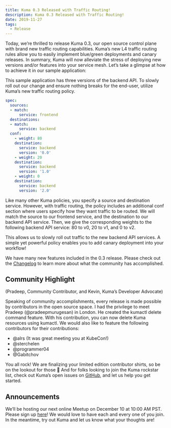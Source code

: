```yaml
---
title: Kuma 0.3 Released with Traffic Routing!
description: Kuma 0.3 Released with Traffic Routing!
date: 2019-11-27
tags:
  - Release
---
```


Today, we’re thrilled to release Kuma 0.3, our open source control plane with brand new traffic routing capabilities. Kuma’s new L4 traffic routing rules allow you to easily implement blue/green deployments and canary releases. In summary, Kuma will now alleviate the stress of deploying new versions and/or features into your service mesh. Let’s take a glimpse at how to achieve it in our sample application:

This sample application has three versions of the backend API. To slowly roll out our change and ensure nothing breaks for the end-user, utilize Kuma’s new traffic routing policy.

```yaml
spec:
  sources:
  - match:
      service: frontend
  destinations:
  - match:
      service: backend
  conf:
    - weight: 80
    destination:
      service: backend
      version: '0.0'
    - weight: 20
    destination:
      service: backend
      version: '1.0'
    - weight: 0
    destination:
      service: backend
      version: '2.0'
``` 
Like many other Kuma policies, you specify a source and destination service. However, with traffic routing, the policy includes an additional conf section where users specify how they want traffic to be routed. We will match the source to our frontend service, and the destination to our backend API service. Then, we give the corresponding weights to the following backend API service: 80 to v0, 20 to v1, and 0 to v2.

This allows us to slowly roll out traffic to the new backend API services. A simple yet powerful policy enables you to add canary deployment into your workflow!

We have many new features included in the 0.3 release. Please check out the [Changelog](https://github.com/kumahq/kuma/blob/master/CHANGELOG.md) to learn more about what the community has accomplished.

## Community Highlight

(Pradeep, Community Contributor, and Kevin, Kuma’s Developer Advocate)

Speaking of community accomplishments, every release is made possible by contributors in the open source space. I had the privilege to meet Pradeep (@pradeepmurugesan) in London. He created the kumactl delete command feature. With his contribution, you can now delete Kuma resources using kumactl. We would also like to feature the following contributors for their contributions:

* @alrs (It was great meeting you at KubeCon!)
* @sterchelen
* @programmer04
* @Gabitchov

You all rock! We are finalizing your limited edition contributor shirts, so be on the lookout for those 🙂 And for folks looking to join the Kuma rockstar list, check out Kuma’s open issues on [GitHub](https://github.com/kumahq/kuma/issues), and let us help you get started.

## Announcements
We’ll be hosting our next online Meetup on December 10 at 10:00 AM PST. Please sign up [here](https://kuma.io/community)! We would love to have each and every one of you join. In the meantime, try out Kuma and let us know what your thoughts are!

